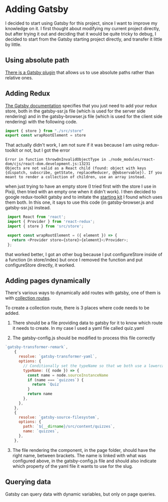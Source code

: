 # Adding Gatsby

I decided to start using Gatsby for this project, since I want to improve my knowledge on it. I first thought about modifying my current project directly, but after trying it out and deciding that it would be quite tricky to debug, I decided to start from the Gatsby starting project directly, and transfer it little by little.

## Using absolute path

[There is a Gatsby plugin](https://www.gatsbyjs.com/plugins/gatsby-plugin-root-import/) that allows us to use absolute paths rather than relative ones.

## Adding Redux

[The Gatsby documentation](https://www.gatsbyjs.com/docs/adding-redux-store/) specifies that you just need to add your redux store, both in the gatsby-ssr.js file (which is used for the server side rendering) and in the gatsby-browser.js file (which is used for the client side rendering) with the following code.

```JavaScript
import { store } from "./src/store"
export const wrapRootElement = store
```

That actually didn't work, I am not sure if it was because I am using redux-toolkit or not, but I got the error

```
Error in function throwOnInvalidObjectType in ./node_modules/react-dom/cjs/react-dom.development.js:13231
Objects are not valid as a React child (found: object with keys {dispatch, subscribe, getState, replaceReducer, @@observable}). If you meant to render a collection of children, use an array instead.
```

when just trying to have an empty store (I tried first with the store I use in Pixiji, then tried with an empty one when it didn't work). I then decided to google redux-toolkit gatsby and to imitate the [starting kit](https://www.gatsbyjs.com/starters/saimirkapaj/gatsby-redux-toolkit-typescript-starter) I found which uses them both. In this one, it says to use this code (in gatsby-browser.js and gatsby-ssr.js) instead.

```JavaScript
 import React from 'react';
 import { Provider } from 'react-redux';
 import { store } from 'src/store';

 export const wrapRootElement = ({ element }) => {
   return <Provider store={store}>{element}</Provider>;
 };
```

that worked better, I got an other bug because I put configureStore inside of a function (in store/index) but once I removed the function and put configureStore directly, it worked.

## Adding pages dynamically

There's various ways to dynamically add routes with gatsby, one of them is with [collection routes](https://www.gatsbyjs.com/docs/reference/routing/file-system-route-api/#collection-routes).  

To create a collection route, there is 3 places where code needs to be added.

1. There should be a file providing data to gatsby for it to know which route it needs to create. In my case I used a yaml file called quiz.yaml  

2. The gatsby-config.js should be modified to process this file correctly

```Javascript
`gatsby-transformer-remark`,
    {
      resolve: `gatsby-transformer-yaml`,
      options: {
        // Conditionally set the typeName so that we both use a lowercased and capitalized type name
        typeName: ({ node }) => {
          const name = node.sourceInstanceName
          if (name === `quizzes`) {
            return `Quiz`
          }
          return name
        },
      },
    },
    {
      resolve: `gatsby-source-filesystem`,
      options: {
        path: `${__dirname}/src/content/quizzes`,
        name: `quizzes`,
      },
    },
```

3. The file rendering the component, in the page folder, should have the right name, between brackets. The name is linked with what was configured above, in the gatsby-config.js file and should also indicate which property of the yaml file it wants to use for the slug.

## Querying data

Gatsby can query data with dynamic variables, but only on page queries.
